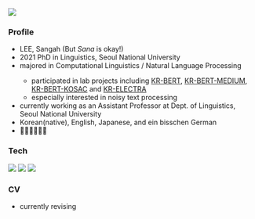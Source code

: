 <!-- ### Hi there 👋 -->

<!--
**sanaspberry/sanaspberry** is a ✨ _special_ ✨ repository because its `README.md` (this file) appears on your GitHub profile.

Here are some ideas to get you started:

- 🔭 I’m currently working on ...
- 🌱 I’m currently learning ...
- 👯 I’m looking to collaborate on ...
- 🤔 I’m looking for help with ...
- 💬 Ask me about ...
- 📫 How to reach me: ...
- 😄 Pronouns: ...
- ⚡ Fun fact: ...
-->

<img src="https://capsule-render.vercel.app/api?type=waving&color=0:F3FF00,100:00F0FF&height=200&section=header&text=sanascode&fontSize=50&fontColor=FFFFFF&fontAlignY=40" />

<h3>Profile</h3>
<ul>
  <li> LEE, Sangah (But <i>Sana</i> is okay!) </li>
  <li> 2021 PhD in Linguistics, Seoul National University </li>
  <li> majored in Computational Linguistics / Natural Language Processing </li>
  <ul>
    <li> participated in lab projects including <a href="https://github.com/snunlp/KR-BERT">KR-BERT</a>, <a href="https://github.com/snunlp/KR-BERT-MEDIUM">KR-BERT-MEDIUM</a>, <a href="https://github.com/snunlp/KR-BERT-KOSAC">KR-BERT-KOSAC</a> and <a href="https://github.com/snunlp/KR-ELECTRA">KR-ELECTRA</a> </li>
    <li> especially interested in noisy text processing </li>
  </ul>
  <li> currently working as an Assistant Professor at Dept. of Linguistics, Seoul National University </li>
  <li> Korean(native), English, Japanese, and ein bisschen German </li>
  <li> 🏊🏻‍♀️🏃🏻🥊 </li>
  
</ul>

<h3 >Tech</h3>
<p>
  <img src="https://img.shields.io/badge/Python-3776AB?style=flat-square&logo=Python&logoColor=white" />
  <img src="https://img.shields.io/badge/PyTorch-EE4C2C?style=flat-square&logo=PyTorch&logoColor=white" />
  <img src="https://img.shields.io/badge/TensorFlow-FF6F00?style=flat-square&logo=TensorFlow&logoColor=white" />
</p>

<h3>CV</h3>
<ul>
  <li> currently revising </li>
</ul>
